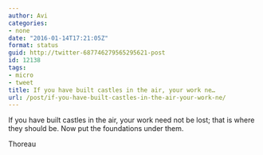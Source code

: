 ```yaml
---
author: Avi
categories:
- none
date: "2016-01-14T17:21:05Z"
format: status
guid: http://twitter-687746279565295621-post
id: 12138
tags:
- micro
- tweet
title: If you have built castles in the air, your work ne…
url: /post/if-you-have-built-castles-in-the-air-your-work-ne/
---
```

If you have built castles in the air, your work need not be lost; that is where they should be. Now put the foundations under them.

Thoreau